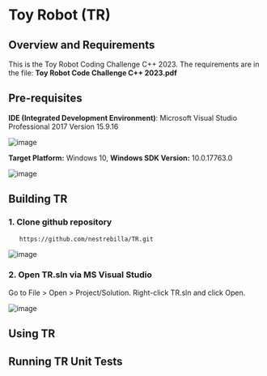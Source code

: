 # Toy Robot (TR)

## Overview and Requirements

This is the Toy Robot Coding Challenge C++ 2023. The requirements are in the file: **Toy Robot Code Challenge C++ 2023.pdf**

## Pre-requisites

**IDE (Integrated Development Environment)**: Microsoft Visual Studio Professional 2017 Version 15.9.16

![image](https://user-images.githubusercontent.com/57872874/236676380-da8e731f-b292-4b67-bd67-af8e64ecb165.png)


**Target Platform:** Windows 10, **Windows SDK Version:** 10.0.17763.0

![image](https://user-images.githubusercontent.com/57872874/236676474-d91c8634-b565-4395-b29d-0c998404af31.png)



## Building TR

### 1. Clone github repository
       https://github.com/nestrebilla/TR.git

![image](https://user-images.githubusercontent.com/57872874/236677885-0cbd23af-c2b2-43fa-8e46-8835095ef482.png)

### 2. Open TR.sln via MS Visual Studio

Go to File > Open > Project/Solution. Right-click TR.sln and click Open.

![image](https://user-images.githubusercontent.com/57872874/236678287-a01d716f-e472-4548-9535-085e938da34c.png)


## Using TR 

## Running TR Unit Tests

